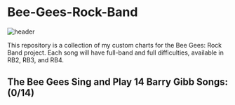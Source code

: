 # Bee-Gees-Rock-Band
![header](https://github.com/user-attachments/assets/89483283-f999-4d76-9967-4f58ebb03fd1)

This repository is a collection of my custom charts for the Bee Gees: Rock Band project.
Each song will have full-band and full difficulties, available in RB2, RB3, and RB4. 

## The Bee Gees Sing and Play 14 Barry Gibb Songs: (0/14)
